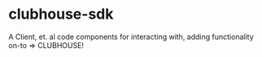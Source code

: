 # clubhouse-sdk
A Client, et. al code components for interacting with, adding functionality on-to => CLUBHOUSE!
